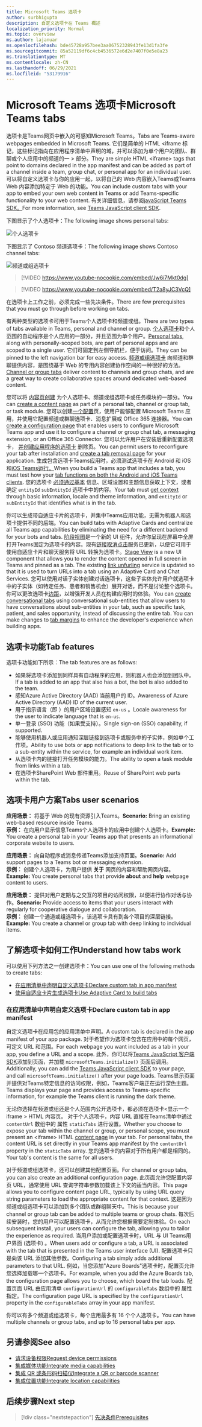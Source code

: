 ```yaml
---
title: Microsoft Teams 选项卡
author: surbhigupta
description: 自定义选项卡在 Teams 概述
localization_priority: Normal
ms.topic: overview
ms.author: lajanuar
ms.openlocfilehash: bde45728a957bee3aa06752328943fe13d1fa3fe
ms.sourcegitcommit: 85a52119df6c4cb4536572e6d2e7407f0e5e8a23
ms.translationtype: MT
ms.contentlocale: zh-CN
ms.lasthandoff: 06/29/2021
ms.locfileid: "53179916"
---
```

# <a name="microsoft-teams-tabs"></a><span data-ttu-id="26a60-103">Microsoft Teams 选项卡</span><span class="sxs-lookup"><span data-stu-id="26a60-103">Microsoft Teams tabs</span></span>

<span data-ttu-id="26a60-104">选项卡是Teams网页中嵌入的可感知Microsoft Teams。</span><span class="sxs-lookup"><span data-stu-id="26a60-104">Tabs are Teams-aware webpages embedded in Microsoft Teams.</span></span> <span data-ttu-id="26a60-105">它们是简单的 HTML <iframe 标记，这些标记指向在应用程序清单中声明的域，并可以添加为单个用户的团队、群聊或个人应用中的频道的一 \> 部分。</span><span class="sxs-lookup"><span data-stu-id="26a60-105">They are simple HTML <iframe\> tags that point to domains declared in the app manifest and can be added as part of a channel inside a team, group chat, or personal app for an individual user.</span></span> <span data-ttu-id="26a60-106">可以将自定义选项卡与你的应用一起，以将自己的 Web 内容嵌入Teams或Teams Web 内容添加特定于 Web 的功能。</span><span class="sxs-lookup"><span data-stu-id="26a60-106">You can include custom tabs with your app to embed your own web content in Teams or add Teams-specific functionality to your web content.</span></span> <span data-ttu-id="26a60-107">有关详细信息，请参阅[javaScript Teams SDK。](/javascript/api/overview/msteams-client)</span><span class="sxs-lookup"><span data-stu-id="26a60-107">For more information, see [Teams JavaScript client SDK](/javascript/api/overview/msteams-client).</span></span>

<span data-ttu-id="26a60-108">下图显示了个人选项卡：</span><span class="sxs-lookup"><span data-stu-id="26a60-108">The following image shows personal tabs:</span></span>

![个人选项卡](../assets/images/tabs/personaltab.png)

<span data-ttu-id="26a60-110">下图显示了 Contoso 频道选项卡：</span><span class="sxs-lookup"><span data-stu-id="26a60-110">The following image shows Contoso channel tabs:</span></span>

![频道或组选项卡](../assets/images/tabs/tabs.png)

> [!VIDEO https://www.youtube-nocookie.com/embed/Jw6i7Mkt0dg]


> [!VIDEO https://www.youtube-nocookie.com/embed/T2a8yJC3VcQ]

<span data-ttu-id="26a60-112">在选项卡上工作之前，必须完成一些先决条件。</span><span class="sxs-lookup"><span data-stu-id="26a60-112">There are few prerequisites that you must go through before working on tabs.</span></span>

<span data-ttu-id="26a60-113">有两种类型的选项卡可用于Teams个人选项卡和频道或组。</span><span class="sxs-lookup"><span data-stu-id="26a60-113">There are two types of tabs available in Teams, personal and channel or group.</span></span> <span data-ttu-id="26a60-114">[个人选项卡](~/tabs/how-to/create-personal-tab.md)和个人范围的自动程序是个人应用的一部分，并且范围为单个用户。</span><span class="sxs-lookup"><span data-stu-id="26a60-114">[Personal tabs](~/tabs/how-to/create-personal-tab.md), along with personally-scoped bots, are part of personal apps and are scoped to a single user.</span></span> <span data-ttu-id="26a60-115">它们可固定到左侧导航栏，便于访问。</span><span class="sxs-lookup"><span data-stu-id="26a60-115">They can be pinned to the left navigation bar for easy access.</span></span> <span data-ttu-id="26a60-116">[频道或组选项卡](~/tabs/how-to/create-channel-group-tab.md) 向频道和群聊提供内容，是围绕基于 Web 的专用内容创建协作空间的一种很好的方法。</span><span class="sxs-lookup"><span data-stu-id="26a60-116">[Channel or group tabs](~/tabs/how-to/create-channel-group-tab.md) deliver content to channels and group chats, and are a great way to create collaborative spaces around dedicated web-based content.</span></span>

<span data-ttu-id="26a60-117">您可以将 [内容页创建](~/tabs/how-to/create-tab-pages/content-page.md) 为个人选项卡、频道或组选项卡或任务模块的一部分。</span><span class="sxs-lookup"><span data-stu-id="26a60-117">You can [create a content page](~/tabs/how-to/create-tab-pages/content-page.md) as part of a personal tab, channel or group tab, or task module.</span></span> <span data-ttu-id="26a60-118">您可以创建[一个配置](~/tabs/how-to/create-tab-pages/configuration-page.md)页，使用户能够配置 Microsoft Teams 应用，并使用它配置频道或群聊选项卡、消息扩展或 Office 365 连接器。</span><span class="sxs-lookup"><span data-stu-id="26a60-118">You can [create a configuration page](~/tabs/how-to/create-tab-pages/configuration-page.md) that enables users to configure Microsoft Teams app and use it to configure a channel or group chat tab, a messaging extension, or an Office 365 Connector.</span></span> <span data-ttu-id="26a60-119">您可以允许用户在安装后重新配置选项卡， [并创建应用程序的选项卡](~/tabs/how-to/create-tab-pages/removal-page.md) 删除页。</span><span class="sxs-lookup"><span data-stu-id="26a60-119">You can permit users to reconfigure your tab after installation and [create a tab removal page](~/tabs/how-to/create-tab-pages/removal-page.md) for your application.</span></span> <span data-ttu-id="26a60-120">生成包含选项卡Teams应用时，必须测试选项卡在 Android 和 iOS 和[iOS Teams运行。](~/tabs/design/tabs-mobile.md)</span><span class="sxs-lookup"><span data-stu-id="26a60-120">When you build a Teams app that includes a tab, you must test how your [tab functions on both the Android and iOS Teams clients](~/tabs/design/tabs-mobile.md).</span></span> <span data-ttu-id="26a60-121">您的选项卡 [必须通过基本](~/tabs/how-to/access-teams-context.md) 信息、区域设置和主题信息获取上下文，或者确定 `entityId` `subEntityId` 选项卡中的内容。</span><span class="sxs-lookup"><span data-stu-id="26a60-121">Your tab must [get context](~/tabs/how-to/access-teams-context.md) through basic information, locale and theme information, and `entityId` or `subEntityId` that identifies what is in the tab.</span></span>

<span data-ttu-id="26a60-122">你可以生成带自适应卡片的选项卡，并集中Teams应用功能，无需为机器人和选项卡提供不同的后端。</span><span class="sxs-lookup"><span data-stu-id="26a60-122">You can build tabs with Adaptive Cards and centralize all Teams app capabilities by eliminating the need for a different backend for your bots and tabs.</span></span> <span data-ttu-id="26a60-123">[阶段视图](~/tabs/tabs-link-unfurling.md)是一个新的 UI 组件，允许你呈现在屏幕中全屏打开Teams固定为选项卡的内容。现有[链接取消点击](~/tabs/tabs-link-unfurling.md)服务已更新，以便它可用于使用自适应卡片和聊天服务将 URL 转换为选项卡。</span><span class="sxs-lookup"><span data-stu-id="26a60-123">[Stage View](~/tabs/tabs-link-unfurling.md) is a new UI component that allows you to render the content opened in full screen in Teams and pinned as a tab. The existing [link unfurling](~/tabs/tabs-link-unfurling.md) service is updated so that it is used to turn URLs into a tab using an Adaptive Card and Chat Services.</span></span> <span data-ttu-id="26a60-124">您可以使用对话[](~/tabs/how-to/conversational-tabs.md)子实体创建对话选项卡，这些子实体允许用户就选项卡中的子实体（如特定任务、患者和销售机会）展开对话，而不是讨论整个选项卡。你可以更改选项卡[边距](~/resources/removing-tab-margins.md)，以增强开发人员在构建应用时的体验。</span><span class="sxs-lookup"><span data-stu-id="26a60-124">You can [create conversational tabs](~/tabs/how-to/conversational-tabs.md) using conversational sub-entities that allow users to have conversations about sub-entities in your tab, such as specific task, patient, and sales opportunity, instead of discussing the entire tab. You can make changes to [tab margins](~/resources/removing-tab-margins.md) to enhance the developer's experience when building apps.</span></span>

## <a name="tab-features"></a><span data-ttu-id="26a60-125">选项卡功能</span><span class="sxs-lookup"><span data-stu-id="26a60-125">Tab features</span></span>

<span data-ttu-id="26a60-126">选项卡功能如下所示：</span><span class="sxs-lookup"><span data-stu-id="26a60-126">The tab features are as follows:</span></span>

* <span data-ttu-id="26a60-127">如果将选项卡添加到同样具有自动程序的应用，则机器人也会添加到团队中。</span><span class="sxs-lookup"><span data-stu-id="26a60-127">If a tab is added to an app that also has a bot, the bot is also added to the team.</span></span>
* <span data-ttu-id="26a60-128">感知Azure Active Directory (AAD) 当前用户的 ID。</span><span class="sxs-lookup"><span data-stu-id="26a60-128">Awareness of Azure Active Directory (AAD) ID of the current user.</span></span>
* <span data-ttu-id="26a60-129">用于指示语言（即 ）的用户区域设置感知 `en-us` 。</span><span class="sxs-lookup"><span data-stu-id="26a60-129">Locale awareness for the user to indicate language that is `en-us`.</span></span>
* <span data-ttu-id="26a60-130">单一登录 (SSO) 功能（如果受支持）。</span><span class="sxs-lookup"><span data-stu-id="26a60-130">Single sign-on (SSO) capability, if supported.</span></span>
* <span data-ttu-id="26a60-131">能够使用机器人或应用通知深层链接到选项卡或服务中的子实体，例如单个工作项。</span><span class="sxs-lookup"><span data-stu-id="26a60-131">Ability to use bots or app notifications to deep link to the tab or to a sub-entity within the service, for example an individual work item.</span></span>
* <span data-ttu-id="26a60-132">从选项卡内的链接打开任务模块的能力。</span><span class="sxs-lookup"><span data-stu-id="26a60-132">The ability to open a task module from links within a tab.</span></span>
* <span data-ttu-id="26a60-133">在选项卡SharePoint Web 部件重用。</span><span class="sxs-lookup"><span data-stu-id="26a60-133">Reuse of SharePoint web parts within the tab.</span></span>

## <a name="tabs-user-scenarios"></a><span data-ttu-id="26a60-134">选项卡用户方案</span><span class="sxs-lookup"><span data-stu-id="26a60-134">Tabs user scenarios</span></span>

<span data-ttu-id="26a60-135">**应用场景：** 将基于 Web 的现有资源引入Teams。</span><span class="sxs-lookup"><span data-stu-id="26a60-135">**Scenario:** Bring an existing web-based resource inside Teams.</span></span> \
<span data-ttu-id="26a60-136">**示例：** 在向用户显示信息Teams个人选项卡的应用中创建个人选项卡。</span><span class="sxs-lookup"><span data-stu-id="26a60-136">**Example:** You create a personal tab in your Teams app that presents an informational corporate website to users.</span></span>

<span data-ttu-id="26a60-137">**应用场景：** 向自动程序或消息传递Teams添加支持页面。</span><span class="sxs-lookup"><span data-stu-id="26a60-137">**Scenario:** Add support pages to a Teams bot or messaging extension.</span></span> \
<span data-ttu-id="26a60-138">**示例：** 创建个人选项卡，为用户提供 **关于** 网页的内容和帮助网页内容。</span><span class="sxs-lookup"><span data-stu-id="26a60-138">**Example:** You create personal tabs that provide **about** and **help** webpage content to users.</span></span>

<span data-ttu-id="26a60-139">**应用场景：** 提供对用户定期与之交互的项目的访问权限，以便进行协作对话与协作。</span><span class="sxs-lookup"><span data-stu-id="26a60-139">**Scenario:** Provide access to items that your users interact with regularly for cooperative dialogue and collaboration.</span></span> \
<span data-ttu-id="26a60-140">**示例：** 创建一个通道或组选项卡，该选项卡具有到各个项目的深层链接。</span><span class="sxs-lookup"><span data-stu-id="26a60-140">**Example:** You create a channel or group tab with deep linking to individual items.</span></span>

## <a name="understand-how-tabs-work"></a><span data-ttu-id="26a60-141">了解选项卡如何工作</span><span class="sxs-lookup"><span data-stu-id="26a60-141">Understand how tabs work</span></span>

<span data-ttu-id="26a60-142">可以使用下列方法之一创建选项卡：</span><span class="sxs-lookup"><span data-stu-id="26a60-142">You can use one of the following methods to create tabs:</span></span>

* [<span data-ttu-id="26a60-143">在应用清单中声明自定义选项卡</span><span class="sxs-lookup"><span data-stu-id="26a60-143">Declare custom tab in app manifest</span></span>](#declare-custom-tab-in-app-manifest)
* [<span data-ttu-id="26a60-144">使用自适应卡片生成选项卡</span><span class="sxs-lookup"><span data-stu-id="26a60-144">Use Adaptive Card to build tabs</span></span>](~/tabs/how-to/build-adaptive-card-tabs.md)

### <a name="declare-custom-tab-in-app-manifest"></a><span data-ttu-id="26a60-145">在应用清单中声明自定义选项卡</span><span class="sxs-lookup"><span data-stu-id="26a60-145">Declare custom tab in app manifest</span></span>

<span data-ttu-id="26a60-146">自定义选项卡在应用包的应用清单中声明。</span><span class="sxs-lookup"><span data-stu-id="26a60-146">A custom tab is declared in the app manifest of your app package.</span></span> <span data-ttu-id="26a60-147">对于希望作为选项卡包含在应用中的每个网页，可定义 URL 和范围。</span><span class="sxs-lookup"><span data-stu-id="26a60-147">For each webpage you want included as a tab in your app, you define a URL and a scope.</span></span> <span data-ttu-id="26a60-148">此外，你可以将[Teams JavaScript 客户端 SDK](/javascript/api/overview/msteams-client)添加到页面，并加载 `microsoftTeams.initialize()` 页面后调用。</span><span class="sxs-lookup"><span data-stu-id="26a60-148">Additionally, you can add the [Teams JavaScript client SDK](/javascript/api/overview/msteams-client) to your page, and call `microsoftTeams.initialize()` after your page loads.</span></span> <span data-ttu-id="26a60-149">Teams显示页面并提供对Teams特定信息的访问权限，例如，Teams客户端正在运行深色主题。</span><span class="sxs-lookup"><span data-stu-id="26a60-149">Teams displays your page and provides access to Teams-specific information, for example the Teams client is running the dark theme.</span></span>

<span data-ttu-id="26a60-150">无论你选择在频道或组还是个人范围内公开选项卡，都必须在选项卡<显示一个 iframe \> HTML 内容页。 [](~/tabs/how-to/create-tab-pages/content-page.md)对于个人选项卡，内容 URL 直接在Teams清单中通过 `contentUrl` 数组中的 属性 `staticTabs` 进行设置。</span><span class="sxs-lookup"><span data-stu-id="26a60-150">Whether you choose to expose your tab within the channel or group, or personal scope, you must present an <iframe\> HTML [content page](~/tabs/how-to/create-tab-pages/content-page.md) in your tab. For personal tabs, the content URL is set directly in your Teams app manifest by the `contentUrl` property in the `staticTabs` array.</span></span> <span data-ttu-id="26a60-151">您的选项卡的内容对于所有用户都是相同的。</span><span class="sxs-lookup"><span data-stu-id="26a60-151">Your tab's content is the same for all users.</span></span>

<span data-ttu-id="26a60-152">对于频道或组选项卡，还可以创建其他配置页面。</span><span class="sxs-lookup"><span data-stu-id="26a60-152">For channel or group tabs, you can also create an additional configuration page.</span></span> <span data-ttu-id="26a60-153">此页面允许您配置内容页 URL，通常使用 URL 查询字符串参数加载该上下文的适当内容。</span><span class="sxs-lookup"><span data-stu-id="26a60-153">This page allows you to configure content page URL, typically by using URL query string parameters to load the appropriate content for that context.</span></span> <span data-ttu-id="26a60-154">这是因为频道或组选项卡可以添加到多个团队或群组聊天中。</span><span class="sxs-lookup"><span data-stu-id="26a60-154">This is because your channel or group tab can be added to multiple teams or group chats.</span></span> <span data-ttu-id="26a60-155">每次后续安装时，您的用户可以配置选项卡，从而允许您根据需要定制体验。</span><span class="sxs-lookup"><span data-stu-id="26a60-155">On each subsequent install, your users can configure the tab, allowing you to tailor the experience as required.</span></span> <span data-ttu-id="26a60-156">当用户添加或配置选项卡时，URL 与 UI Teams用户界面 (选项卡) 。</span><span class="sxs-lookup"><span data-stu-id="26a60-156">When users add or configure a tab, a URL is associated with the tab that is presented in the Teams user interface (UI).</span></span> <span data-ttu-id="26a60-157">配置选项卡只是向该 URL 添加其他参数。</span><span class="sxs-lookup"><span data-stu-id="26a60-157">Configuring a tab simply adds additional parameters to that URL.</span></span> <span data-ttu-id="26a60-158">例如，当您添加"Azure Boards"选项卡时，配置页允许您选择加载哪一个选项卡。</span><span class="sxs-lookup"><span data-stu-id="26a60-158">For example, when you add the Azure Boards tab, the configuration page allows you to choose, which board the tab loads.</span></span> <span data-ttu-id="26a60-159">配置页面 URL 由应用清单  `configurationUrl` 的 `configurableTabs` 数组中的 属性指定。</span><span class="sxs-lookup"><span data-stu-id="26a60-159">The configuration page URL is specified by the  `configurationUrl` property in the `configurableTabs` array in your app manifest.</span></span>

<span data-ttu-id="26a60-160">你可以有多个频道或组选项卡，每个应用最多有 16 个个人选项卡。</span><span class="sxs-lookup"><span data-stu-id="26a60-160">You can have multiple channels or group tabs, and up to 16 personal tabs per app.</span></span>

## <a name="see-also"></a><span data-ttu-id="26a60-161">另请参阅</span><span class="sxs-lookup"><span data-stu-id="26a60-161">See also</span></span>

* [<span data-ttu-id="26a60-162">请求设备权限</span><span class="sxs-lookup"><span data-stu-id="26a60-162">Request device permissions</span></span>](../concepts/device-capabilities/native-device-permissions.md)
* [<span data-ttu-id="26a60-163">集成媒体功能</span><span class="sxs-lookup"><span data-stu-id="26a60-163">Integrate media capabilities</span></span>](../concepts/device-capabilities/mobile-camera-image-permissions.md)
* [<span data-ttu-id="26a60-164">集成 QR 或条形码扫描仪</span><span class="sxs-lookup"><span data-stu-id="26a60-164">Integrate a QR or barcode scanner</span></span>](../concepts/device-capabilities/qr-barcode-scanner-capability.md)
* [<span data-ttu-id="26a60-165">集成位置功能</span><span class="sxs-lookup"><span data-stu-id="26a60-165">Integrate location capabilities</span></span>](../concepts/device-capabilities/location-capability.md)

## <a name="next-step"></a><span data-ttu-id="26a60-166">后续步骤</span><span class="sxs-lookup"><span data-stu-id="26a60-166">Next step</span></span>

> [!div class="nextstepaction"]
> [<span data-ttu-id="26a60-167">先决条件</span><span class="sxs-lookup"><span data-stu-id="26a60-167">Prerequisites</span></span>](~/tabs/how-to/tab-requirements.md)
